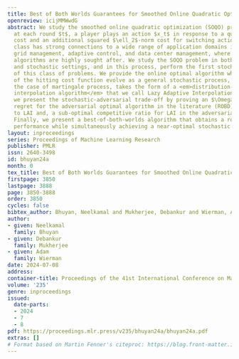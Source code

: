 ```yaml
---
title: Best of Both Worlds Guarantees for Smoothed Online Quadratic Optimization
openreview: icijMMWwdG
abstract: We study the smoothed online quadratic optimization (SOQO) problem where,
  at each round $t$, a player plays an action $x_t$ in response to a quadratic hitting
  cost and an additional squared $\ell_2$-norm cost for switching actions. This problem
  class has strong connections to a wide range of application domains including smart
  grid management, adaptive control, and data center management, where switching-efficient
  algorithms are highly sought after. We study the SOQO problem in both adversarial
  and stochastic settings, and in this process, perform the first stochastic analysis
  of this class of problems. We provide the online optimal algorithm when the minimizers
  of the hitting cost function evolve as a general stochastic process, which, for
  the case of martingale process, takes the form of a <em>distribution-agnostic dynamic
  interpolation algorithm</em> that we call Lazy Adaptive Interpolation (LAI). Next,
  we present the stochastic-adversarial trade-off by proving an $\Omega(T)$ expected
  regret for the adversarial optimal algorithm in the literature (ROBD) with respect
  to LAI and, a sub-optimal competitive ratio for LAI in the adversarial setting.
  Finally, we present a best-of-both-worlds algorithm that obtains a robust adversarial
  performance while simultaneously achieving a near-optimal stochastic performance.
layout: inproceedings
series: Proceedings of Machine Learning Research
publisher: PMLR
issn: 2640-3498
id: bhuyan24a
month: 0
tex_title: Best of Both Worlds Guarantees for Smoothed Online Quadratic Optimization
firstpage: 3850
lastpage: 3888
page: 3850-3888
order: 3850
cycles: false
bibtex_author: Bhuyan, Neelkamal and Mukherjee, Debankur and Wierman, Adam
author:
- given: Neelkamal
  family: Bhuyan
- given: Debankur
  family: Mukherjee
- given: Adam
  family: Wierman
date: 2024-07-08
address:
container-title: Proceedings of the 41st International Conference on Machine Learning
volume: '235'
genre: inproceedings
issued:
  date-parts:
  - 2024
  - 7
  - 8
pdf: https://proceedings.mlr.press/v235/bhuyan24a/bhuyan24a.pdf
extras: []
# Format based on Martin Fenner's citeproc: https://blog.front-matter.io/posts/citeproc-yaml-for-bibliographies/
---
```

